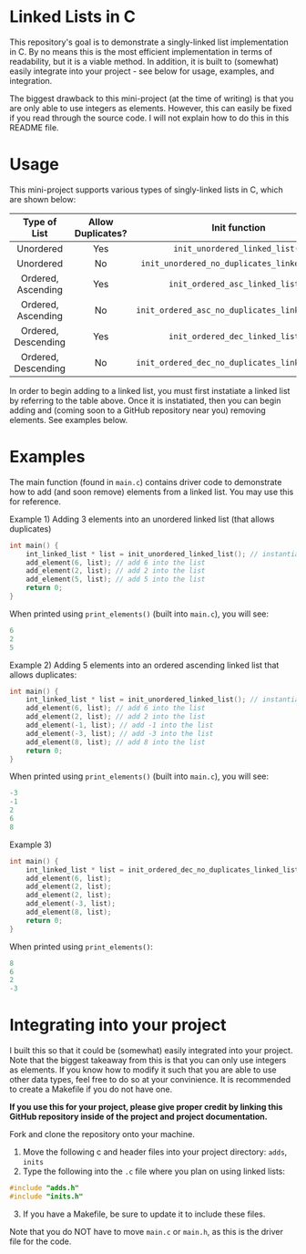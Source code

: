 # Linked Lists in C  
This repository's goal is to demonstrate a singly-linked list implementation in C. By no means this is the most efficient implementation in terms of readability, but it is a viable method. In addition, it is built to (somewhat) easily integrate into your project - see below for usage, examples, and integration.

The biggest drawback to this mini-project (at the time of writing) is that you are only able to use integers as elements. However, this can easily be fixed if you read through the source code. I will not explain how to do this in this README file.

# Usage  
This mini-project supports various types of singly-linked lists in C, which are shown below:

|     Type of List    | Allow Duplicates? |                  Init function                 |
|:-------------------:|:-----------------:|:----------------------------------------------:|
|      Unordered      |        Yes        |         `init_unordered_linked_list()`         |
|      Unordered      |         No        |  `init_unordered_no_duplicates_linked_list()`  |
|  Ordered, Ascending |        Yes        |        `init_ordered_asc_linked_list()`        |
|  Ordered, Ascending |         No        | `init_ordered_asc_no_duplicates_linked_list()` |
| Ordered, Descending |        Yes        |        `init_ordered_dec_linked_list()`        |
| Ordered, Descending |         No        | `init_ordered_dec_no_duplicates_linked_list()` |

In order to begin adding to a linked list, you must first instatiate a linked list by referring to the table above. Once it is instatiated, then you can begin adding and (coming soon to a GitHub repository near you) removing elements. See examples below.

# Examples
The main function (found in `main.c`) contains driver code to demonstrate how to add (and soon remove) elements from a linked list. You may use this for reference.

Example 1) Adding 3 elements into an unordered linked list (that allows duplicates)
```c
int main() {
    int_linked_list * list = init_unordered_linked_list(); // instantiate
    add_element(6, list); // add 6 into the list
    add_element(2, list); // add 2 into the list
    add_element(5, list); // add 5 into the list
    return 0;
}
```
When printed using `print_elements()` (built into `main.c`), you will see:
```c
6
2
5
```

Example 2) Adding 5 elements into an ordered ascending linked list that allows duplicates:
```c
int main() {
    int_linked_list * list = init_unordered_linked_list(); // instantiate list
    add_element(6, list); // add 6 into the list
    add_element(2, list); // add 2 into the list
    add_element(-1, list); // add -1 into the list
    add_element(-3, list); // add -3 into the list
    add_element(8, list); // add 8 into the list
    return 0;
}
```
When printed using `print_elements()` (built into `main.c`), you will see:
```c
-3
-1
2
6
8
```
Example 3) 
```c
int main() {
    int_linked_list * list = init_ordered_dec_no_duplicates_linked_list();
    add_element(6, list);
    add_element(2, list);
    add_element(2, list);
    add_element(-3, list);
    add_element(8, list);
    return 0;
}
```
When printed using `print_elements()`:
```c
8
6
2
-3
```

# Integrating into your project
I built this so that it could be (somewhat) easily integrated into your project. Note that the biggest takeaway from this is that you can only use integers as elements. If you know how to modify it such that you are able to use other data types, feel free to do so at your convinience. It is recommended to create a Makefile if you do not have one.

__If you use this for your project, please give proper credit by linking this GitHub repository inside of the project and project documentation.__

Fork and clone the repository onto your machine. 
1. Move the following c and header files into your project directory: `adds`, `inits`
2. Type the following into the `.c` file where you plan on using linked lists:
```c
#include "adds.h"
#include "inits.h"
```
3. If you have a Makefile, be sure to update it to include these files.

Note that you do NOT have to move `main.c` or `main.h`, as this is the driver file for the code.
